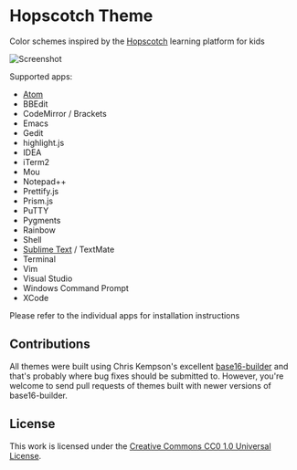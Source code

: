 # Hopscotch Theme

Color schemes inspired by the [Hopscotch](http://www.gethopscotch.com/) learning platform for kids

![Screenshot](https://raw.github.com/idleberg/Hopscotch/master/preview.png)

Supported apps:

* [Atom](https://atom.io/themes/hopscotch)
* BBEdit
* CodeMirror / Brackets
* Emacs
* Gedit
* highlight.js
* IDEA
* iTerm2
* Mou
* Notepad++
* Prettify.js
* Prism.js
* PuTTY
* Pygments
* Rainbow
* Shell
* [Sublime Text](https://packagecontrol.io/packages/Hopscotch%20Color%20Scheme) / TextMate
* Terminal
* Vim
* Visual Studio
* Windows Command Prompt
* XCode

Please refer to the individual apps for installation instructions

## Contributions

All themes were built using Chris Kempson's excellent [base16-builder](https://github.com/chriskempson/base16-builder) and that's probably where bug fixes should be submitted to. However, you're welcome to send pull requests of themes built with newer versions of base16-builder. 

## License

This work is licensed under the [Creative Commons CC0 1.0 Universal License](http://creativecommons.org/publicdomain/zero/1.0/legalcode).
